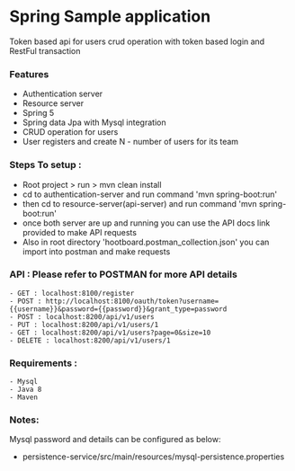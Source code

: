 # Spring Sample application

Token based api for users crud operation with token based login and RestFul transaction

### Features
  - Authentication server
  - Resource server
  - Spring 5
  - Spring data Jpa with Mysql integration
  - CRUD operation for users 
  - User registers and create N - number of users for its team



### Steps To setup :

  - Root project > run > mvn clean install 
  - cd to authentication-server and run command 'mvn spring-boot:run'
  - then cd to resource-server(api-server) and run command 'mvn spring-boot:run'
  - once both server are up and running you can use the API docs link provided to make API requests
  - Also in root directory 'hootboard.postman_collection.json' you can import into postman and make requests

### API : Please refer to POSTMAN for more API details
    - GET : localhost:8100/register
    - POST : http://localhost:8100/oauth/token?username={{username}}&password={{password}}&grant_type=password
    - POST : localhost:8200/api/v1/users
    - PUT : localhost:8200/api/v1/users/1
    - GET : localhost:8200/api/v1/users?page=0&size=10
    - DELETE : localhost:8200/api/v1/users/1

### Requirements :
    - Mysql 
    - Java 8
    - Maven

### Notes:
Mysql password and details can be configured as below:
- persistence-service/src/main/resources/mysql-persistence.properties

